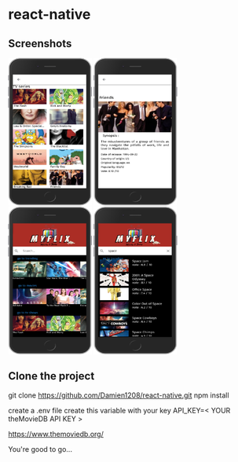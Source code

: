# react-native

## Screenshots
<div>
<img src="img/home_view.png" width="170" height="300">
<img src="img/search_view.png" width="170" height="300">
<img src="img/list_view.png" width="170" height="300">
<img src="img/detail_view.png" width="170" height="300">

</div>


## Clone the project

git clone https://github.com/Damien1208/react-native.git
npm install

create a .env file
create this variable with your key 
API_KEY=< YOUR theMovieDB API KEY >

https://www.themoviedb.org/

You're good to go...